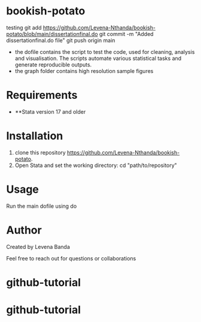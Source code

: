 # bookish-potato
testing
git add https://github.com/Levena-Nthanda/bookish-potato/blob/main/dissertationfinal.do
git commit -m "Added dissertationfinal.do file"
git push origin main
* the dofile contains the script to test the code, used for cleaning, analysis and visualisation. The scripts automate various statistical tasks and generate reproducible outputs.
* the graph folder contains high resolution sample figures
# Requirements
- **Stata version 17 and older

# Installation
1. clone this repository https://github.com/Levena-Nthanda/bookish-potato.
2. Open Stata and set the working directory: cd "path/to/repository"
# Usage
Run the main dofile using do 
# Author
Created by Levena Banda

Feel free to reach out for questions or collaborations
# github-tutorial  
# github-tutorial  
